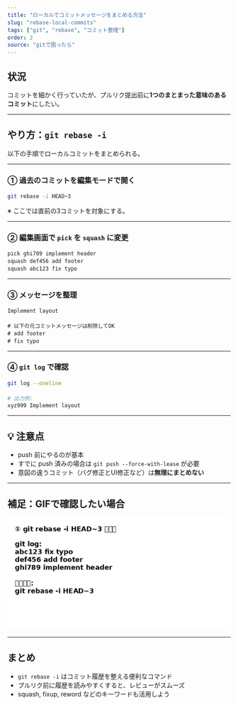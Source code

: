 ```yaml
---
title: "ローカルでコミットメッセージをまとめる方法"
slug: "rebase-local-commits"
tags: ["git", "rebase", "コミット整理"]
order: 2
source: "gitで困ったら"
---
```


## 状況

コミットを細かく行っていたが、プルリク提出前に**1つのまとまった意味のあるコミット**にしたい。

---

## やり方：`git rebase -i`

以下の手順でローカルコミットをまとめられる。

---

### ① 過去のコミットを編集モードで開く

```sh
git rebase -i HEAD~3
```

※ ここでは直前の3コミットを対象にする。

---

### ② 編集画面で `pick` を `squash` に変更

```sh
pick ghi789 implement header
squash def456 add footer
squash abc123 fix typo
```

---

### ③ メッセージを整理

```txt
Implement layout

# 以下の元コミットメッセージは削除してOK
# add footer
# fix typo
```

---

### ④ `git log` で確認

```sh
git log --oneline

# 出力例:
xyz999 Implement layout
```

---

## 💡 注意点

- push 前にやるのが基本
- すでに push 済みの場合は `git push --force-with-lease` が必要
- 意図の違うコミット（バグ修正とUI修正など）は**無理にまとめない**

---

## 補足：GIFで確認したい場合

![git rebase steps](/images/git-rebase-steps.gif)

---

## まとめ

- `git rebase -i` はコミット履歴を整える便利なコマンド
- プルリク前に履歴を読みやすくすると、レビューがスムーズ
- squash, fixup, reword などのキーワードも活用しよう
